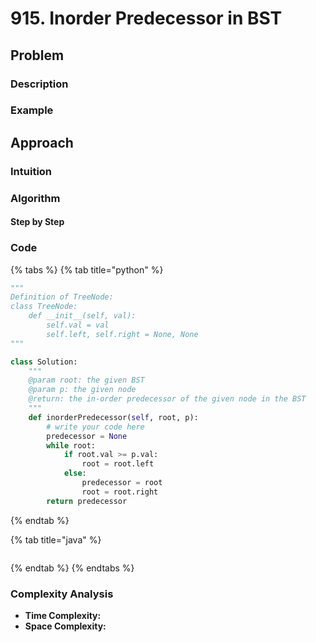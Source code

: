 # 915. Inorder Predecessor in BST

## Problem

### Description

### Example

## Approach

### Intuition

### Algorithm

#### Step by Step

### Code

{% tabs %}
{% tab title="python" %}
```python
"""
Definition of TreeNode:
class TreeNode:
    def __init__(self, val):
        self.val = val
        self.left, self.right = None, None
"""

class Solution:
    """
    @param root: the given BST
    @param p: the given node
    @return: the in-order predecessor of the given node in the BST
    """
    def inorderPredecessor(self, root, p):
        # write your code here
        predecessor = None
        while root:
            if root.val >= p.val:
                root = root.left
            else:
                predecessor = root
                root = root.right
        return predecessor
```
{% endtab %}

{% tab title="java" %}
```

```
{% endtab %}
{% endtabs %}

### Complexity Analysis

* **Time Complexity:**
* **Space Complexity:**

